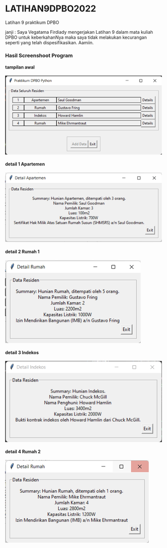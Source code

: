 # LATIHAN9DPBO2022
Latihan 9 praktikum DPBO

janji : Saya Vegatama Firdiady mengerjakan Latihan 9 dalam mata kuliah DPBO untuk keberkahanNya maka saya tidak melakukan kecurangan seperti yang telah dispesifikasikan. Aamiin.

### Hasil Screenshoot Program
#### tampilan awal

![Alt text](https://github.com/vegatama/LATIHAN9DPBO2022/blob/main/hasil%20screenshoot/tampilanUtama.png?raw=true "Title")

#### detail 1 Apartemen

![Alt text](https://github.com/vegatama/LATIHAN9DPBO2022/blob/main/hasil%20screenshoot/apartemen.png?raw=true "Title")

#### detail 2 Rumah 1

![Alt text](https://github.com/vegatama/LATIHAN9DPBO2022/blob/main/hasil%20screenshoot/rumah1.png?raw=true "Title")

#### detail 3 Indekos

![Alt text](https://github.com/vegatama/LATIHAN9DPBO2022/blob/main/hasil%20screenshoot/indekos.png?raw=true "Title")

#### detail 4 Rumah 2

![Alt text](https://github.com/vegatama/LATIHAN9DPBO2022/blob/main/hasil%20screenshoot/rumah2.png?raw=true "Title")
